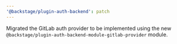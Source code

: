 ```yaml
---
'@backstage/plugin-auth-backend': patch
---
```


Migrated the GitLab auth provider to be implemented using the new `@backstage/plugin-auth-backend-module-gitlab-provider` module.
